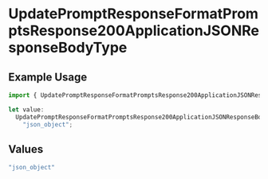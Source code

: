 # UpdatePromptResponseFormatPromptsResponse200ApplicationJSONResponseBodyType

## Example Usage

```typescript
import { UpdatePromptResponseFormatPromptsResponse200ApplicationJSONResponseBodyType } from "orq-poc-typescript-multi-env-version/models/operations";

let value:
  UpdatePromptResponseFormatPromptsResponse200ApplicationJSONResponseBodyType =
    "json_object";
```

## Values

```typescript
"json_object"
```